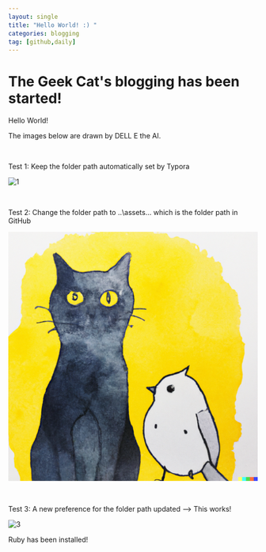 ```yaml
---
layout: single
title: "Hello World! :) "
categories: blogging
tag: [github,daily]
---
```


# The Geek Cat's blogging has been started!



Hello World!



The images below are drawn by DELL E the AI.

<br />

Test 1: Keep the folder path automatically set by Typora

![1](D:\GitHub\Blog\assets\images\1.png)

<br />

Test 2: Change the folder path to ..\assets\... which is the folder path in GitHub

![2](..\assets\images\2.png)



<br />

Test 3: A new preference for the folder path updated --> This works!

![3]({{site.url}}/assets/images/2023-04-12-first/3.png)









Ruby has been installed!